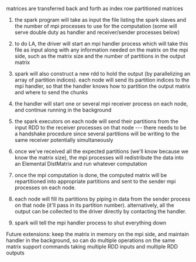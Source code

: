 
matrices are transferred back and forth as index row partitioned matrices

1. the spark program will take as input the file listing the spark slaves and the number of mpi processes to use for the computation (some will serve double duty as handler and receiver/sender processes below) 

2. to do LA, the driver will start an mpi handler process which will take this file as input along with any information needed on the matrix on the mpi side, such as the matrix size and the number of partitions in the output matrix

3. spark will also construct a new rdd to hold the output (by parallelizing an array of partition indices). each node will send its partition indices to the mpi handler, so that the handler knows how to partition the output matrix and where to send the chunks

4. the handler will start one or several mpi receiver process on each node, and continue running in the background

5. the spark executors on each node will send their partitions from the input RDD to the receiver processes on that node --- there needs to be a handshake procedure since several partitions will be writing to the same receiver potentially simultaneously

6. once we've received all the expected partitions (we'll know because we know the matrix size), the mpi processes will redistribute the data into an Elemental DistMatrix and run whatever computation

7. once the mpi computation is done, the computed matrix will be repartitioned into appropriate partitions and sent to the sender mpi processes on each node.

8. each node will fill its partitions by piping in data from the sender process on that node (it'll pass in its partition number). alternatively, all the output can be collected to the driver directly by contacting the handler.
 
9. spark will tell the mpi handler process to shut everything down

Future extensions:
 keep the matrix in memory on the mpi side, and maintain handler in the background, so can do multiple operations on the same matrix
 support commands taking multiple RDD inputs and multiple RDD outputs
